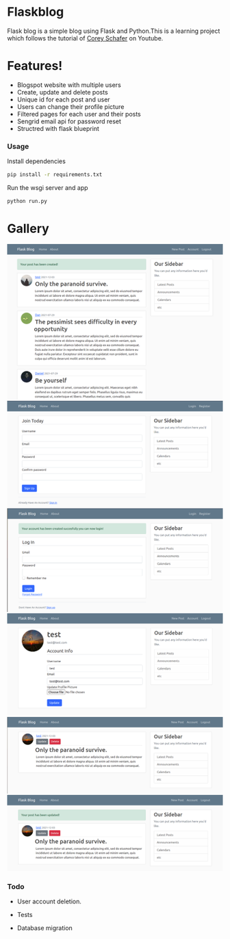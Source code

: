 # Flaskblog

Flask blog  is a simple blog using Flask and Python.This is a learning project which follows the tutorial of [Corey Schafer][corey] on Youtube.

# Features!
  - Blogspot website with multiple users
  - Create, update and delete posts
  - Unique id for each post and user
  - Users can change their profile picture
  - Filtered pages for each user and their posts
  - Sengrid email api for password reset
  - Structred with flask blueprint

### Usage
Install dependencies
```bash
pip install -r requirements.txt
```
Run the wsgi server and app
```bash
python run.py
```
# Gallery
<img src="images/post_creation.png"></img>
<img src="images/sign_up.png"></img>
<img src="images/sign_up_1.png"></img>
<img src="images/account.png"></img>
<img src="images/update_delete_post.png"></img>
<img src="images/update_post.png"></img>

### Todo
 - User account deletion.
 - Tests
 - Database migration

   [corey]: <https://www.youtube.com/channel/UCCezIgC97PvUuR4_gbFUs5g>
